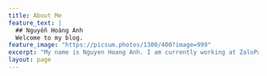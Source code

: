 ```yaml
---
title: About Me
feature_text: |
  ## Nguyễn Hoàng Anh 
  Welcome to my blog.
feature_image: "https://picsum.photos/1300/400?image=999"
excerpt: "My name is Nguyen Hoang Anh. I am currently working at ZaloPay as a Data Scientist. This blog is a place for me to organize and share the knowledge that I know."
layout: page
---
```

